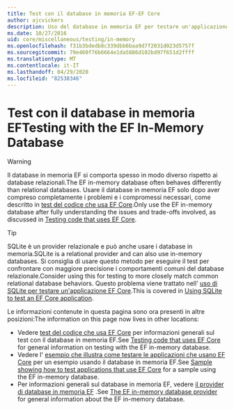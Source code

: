 ```yaml
---
title: Test con il database in memoria EF-EF Core
author: ajcvickers
description: Uso del database in memoria EF per testare un'applicazione EF Core
ms.date: 10/27/2016
uid: core/miscellaneous/testing/in-memory
ms.openlocfilehash: f31b3bdedb8c339dbb6baa9d7f2031d023d5757f
ms.sourcegitcommit: 79e460f76b6664e1da5886d102bd97f651d2ffff
ms.translationtype: MT
ms.contentlocale: it-IT
ms.lasthandoff: 04/29/2020
ms.locfileid: "82538346"
---
```

# <a name="testing-with-the-ef-in-memory-database"></a><span data-ttu-id="af53b-103">Test con il database in memoria EF</span><span class="sxs-lookup"><span data-stu-id="af53b-103">Testing with the EF In-Memory Database</span></span>

> [!WARNING]
> <span data-ttu-id="af53b-104">Il database in memoria EF si comporta spesso in modo diverso rispetto ai database relazionali.</span><span class="sxs-lookup"><span data-stu-id="af53b-104">The EF in-memory database often behaves differently than relational databases.</span></span>
> <span data-ttu-id="af53b-105">Usare il database in memoria EF solo dopo aver compreso completamente i problemi e i compromessi necessari, come descritto in [test del codice che usa EF Core](xref:core/miscellaneous/testing/index).</span><span class="sxs-lookup"><span data-stu-id="af53b-105">Only use the EF in-memory database after fully understanding the issues and trade-offs involved, as discussed in [Testing code that uses EF Core](xref:core/miscellaneous/testing/index).</span></span>  

> [!TIP]
> <span data-ttu-id="af53b-106">SQLite è un provider relazionale e può anche usare i database in memoria.</span><span class="sxs-lookup"><span data-stu-id="af53b-106">SQLite is a relational provider and can also use in-memory databases.</span></span>
> <span data-ttu-id="af53b-107">Si consiglia di usare questo metodo per eseguire il test per confrontare con maggiore precisione i comportamenti comuni del database relazionale.</span><span class="sxs-lookup"><span data-stu-id="af53b-107">Consider using this for testing to more closely match common relational database behaviors.</span></span>
> <span data-ttu-id="af53b-108">Questo problema viene trattato nell' [uso di SQLite per testare un'applicazione EF Core](xref:core/miscellaneous/testing/sqlite).</span><span class="sxs-lookup"><span data-stu-id="af53b-108">This is covered in [Using SQLite to test an EF Core application](xref:core/miscellaneous/testing/sqlite).</span></span>   

<span data-ttu-id="af53b-109">Le informazioni contenute in questa pagina sono ora presenti in altre posizioni:</span><span class="sxs-lookup"><span data-stu-id="af53b-109">The information on this page now lives in other locations:</span></span>
* <span data-ttu-id="af53b-110">Vedere [test del codice che usa EF Core](xref:core/miscellaneous/testing/index) per informazioni generali sul test con il database in memoria EF.</span><span class="sxs-lookup"><span data-stu-id="af53b-110">See [Testing code that uses EF Core](xref:core/miscellaneous/testing/index) for general information on testing with the EF in-memory database.</span></span>
* <span data-ttu-id="af53b-111">Vedere l' [esempio che illustra come testare le applicazioni che usano EF Core](xref:core/miscellaneous/testing/testing-sample) per un esempio usando il database in memoria EF.</span><span class="sxs-lookup"><span data-stu-id="af53b-111">See [Sample showing how to test applications that use EF Core](xref:core/miscellaneous/testing/testing-sample) for a sample using the EF in-memory database.</span></span>
* <span data-ttu-id="af53b-112">Per informazioni generali sul database in memoria EF, vedere [il provider di database in memoria EF](xref:core/providers/in-memory/index) .</span><span class="sxs-lookup"><span data-stu-id="af53b-112">See [The EF in-memory database provider](xref:core/providers/in-memory/index) for general information about the EF in-memory database.</span></span>
